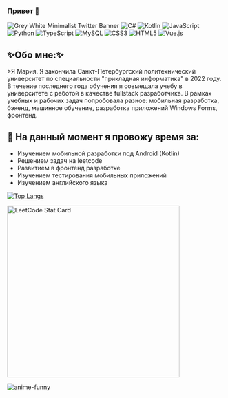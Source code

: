 ### Привет 👋

<!--
**MariaPtrv/MariaPtrv** is a ✨ _special_ ✨ repository because its `README.md` (this file) appears on your GitHub profile.

Here are some ideas to get you started:

- 🔭 I’m currently working on ...
- 🌱 I’m currently learning ...
- 👯 I’m looking to collaborate on ...
- 🤔 I’m looking for help with ...
- 💬 Ask me about ...
- 📫 How to reach me: ...
- 😄 Pronouns: ...
- ⚡ Fun fact: ...
-->


![Grey White Minimalist Twitter Banner](https://user-images.githubusercontent.com/58878188/175695788-0e0798b1-5736-45c2-826f-8e9a6e2730b1.png)
![C#](https://img.shields.io/badge/c%23-%23239120.svg?style=for-the-badge&logo=c-sharp&logoColor=white)
![Kotlin](https://img.shields.io/badge/kotlin-%230095D5.svg?style=for-the-badge&logo=kotlin&logoColor=white)
![JavaScript](https://img.shields.io/badge/javascript-%23323330.svg?style=for-the-badge&logo=javascript&logoColor=%23F7DF1E)
![Python](https://img.shields.io/badge/python-3670A0?style=for-the-badge&logo=python&logoColor=ffdd54)
![TypeScript](https://img.shields.io/badge/typescript-%23007ACC.svg?style=for-the-badge&logo=typescript&logoColor=white)
![MySQL](https://img.shields.io/badge/mysql-%2300f.svg?style=for-the-badge&logo=mysql&logoColor=white)
![CSS3](https://img.shields.io/badge/css3-%231572B6.svg?style=for-the-badge&logo=css3&logoColor=white)
![HTML5](https://img.shields.io/badge/html5-%23E34F26.svg?style=for-the-badge&logo=html5&logoColor=white)
![Vue.js](https://img.shields.io/badge/vuejs-%2335495e.svg?style=for-the-badge&logo=vuedotjs&logoColor=%234FC08D)
<br>
<h2>✨Обо мне:✨ </h2>
<p>>Я Мария. Я закончила Санкт-Петербургский политехнический университет по специальности "прикладная информатика" в 2022 году. В течение последнего года обучения я совмещала учебу в университете с работой в качестве fullstack разработчика. В рамках учебных и рабочих задач попробовала разное: мобильная разработка, бэкенд, машинное обучение, разработка приложений Windows Forms, фронтенд.</p>
<!--<table style="width: 100%; border: 1px solid transparent;">
<tr>
<th><h3>Обо мне</h3><br>Я Мария. Я закончила Санкт-Петербургский политехнический университет по специальности "прикладная информатика" в 2022 году. В течение последнего года обучения я совмещала учебу в университете с работой в качестве fullstack разработчика. В рамках учебных и рабочих задач попробовала разное: мобильная разработка, бэкенд, машинное обучение, разработка приложений Windows Forms, фронтенд.</th>
    <th><h3>About me</h3><br>I am Maria. I graduated from St. Petersburg Polytechnic University with a degree in Applied Informatics in 2022. During my last year of study, I combined my studies at the university with work as a fullstack developer. As part of my educational and work tasks, I tried different things: mobile development, backend, machine learning, Windows Forms application development, frontend.</th>
  </tr>
  <th>Telegram:<br> <a href='https://t.me/MariaByName'>@MariaByName</a></th>
  <th></th>
</table>-->
<h2>🌱 На данный момент я провожу время за: </h2>
<ul>
  <li>Изучением мобильной разработки под Android (Kotlin)</li>
  <li>Решением задач на leetcode</li>
  <li>Развитием в фронтенд разработке</li>
  <li>Изучением тестирования мобильных приложений</li>
  <li>Изучением английского языка</li>
</ul>


[![Top Langs](https://github-readme-stats.vercel.app/api/top-langs/?username=MariaPtrv&layout=compact)](https://github.com/MariaPtrv)

<a href="https://github.com/KnlnKS/leetcode-stats">
  <img alt="LeetCode Stat Card" src="https://apu5rh8gxk.execute-api.us-east-1.amazonaws.com/default/leetcode-stats?username=MariaPtrv" width="400"/>
</a>

![anime-funny](https://user-images.githubusercontent.com/58878188/175789265-3b1de2d1-0a95-4f3d-b906-58ff17353cd9.gif)
                                                                                                                                         
